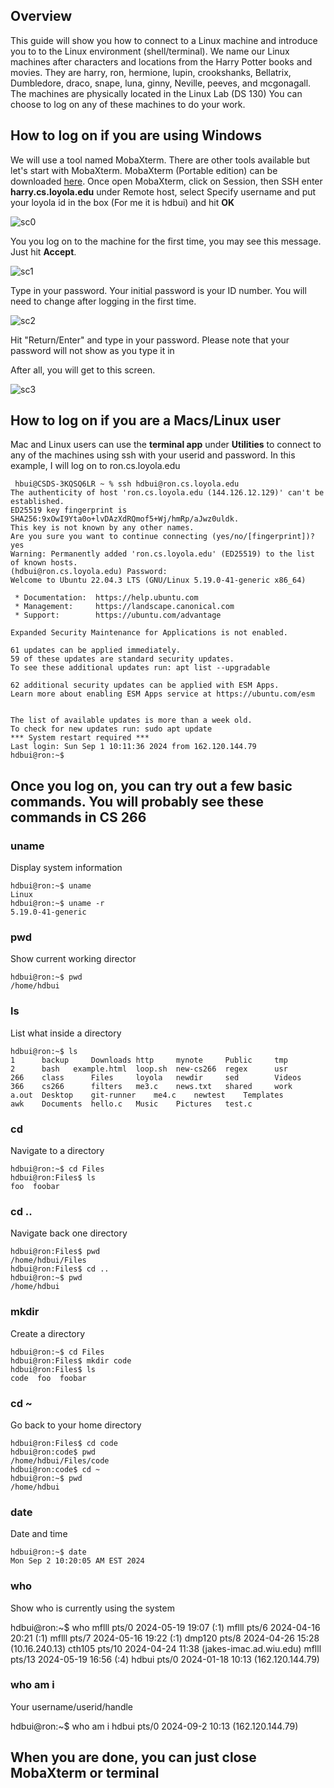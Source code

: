 ## Overview

This guide will show you how to connect to a Linux machine and introduce you to to the Linux environment (shell/terminal).
We name our Linux machines after characters and locations from the Harry Potter books and movies.  They are harry, ron, hermione, lupin, crookshanks, Bellatrix, Dumbledore, draco, snape, luna, ginny, Neville, peeves, and mcgonagall. The machines are physically located in the Linux Lab (DS 130)
You can choose to log on any of these machines to do your work.


## How to log on if you are using Windows
We will use a tool named MobaXterm. There are other tools available but let's start with MobaXterm. MobaXterm (Portable edition) can be downloaded [here](https://mobaxterm.mobatek.net/download-home-edition.html).
Once open MobaXterm, click on Session, then SSH enter **harry.cs.loyola.edu** under Remote host, select Specify username and put your loyola id in the box (For me it is hdbui) and hit **OK**

![sc0](moba00.JPG)

You you log on to the machine for the first time, you may see this message. Just hit **Accept**.

![sc1](moba01.JPG)

Type in your password. Your initial password is your ID number. You will need to change after logging in the first time. 

![sc2](moba02.JPG)

Hit "Return/Enter" and type in your password. Please note that your password will not show as you type it in

After all, you will get to this screen.

![sc3](moba3.JPG)

## How to log on if you are a Macs/Linux user
Mac and Linux users can use the **terminal app** under **Utilities** to connect to any of the machines using ssh with your userid and password. In this example, I will log on to ron.cs.loyola.edu

```
 hbui@CSDS-3KQSQ6LR ~ % ssh hdbui@ron.cs.loyola.edu
The authenticity of host 'ron.cs.loyola.edu (144.126.12.129)' can't be established.
ED25519 key fingerprint is SHA256:9xOwI9Yta0o+lvDAzXdRQmof5+Wj/hmRp/aJwz0uldk.
This key is not known by any other names.
Are you sure you want to continue connecting (yes/no/[fingerprint])? yes
Warning: Permanently added 'ron.cs.loyola.edu' (ED25519) to the list of known hosts.
(hdbui@ron.cs.loyola.edu) Password: 
Welcome to Ubuntu 22.04.3 LTS (GNU/Linux 5.19.0-41-generic x86_64)

 * Documentation:  https://help.ubuntu.com
 * Management:     https://landscape.canonical.com
 * Support:        https://ubuntu.com/advantage

Expanded Security Maintenance for Applications is not enabled.

61 updates can be applied immediately.
59 of these updates are standard security updates.
To see these additional updates run: apt list --upgradable

62 additional security updates can be applied with ESM Apps.
Learn more about enabling ESM Apps service at https://ubuntu.com/esm


The list of available updates is more than a week old.
To check for new updates run: sudo apt update
*** System restart required ***
Last login: Sun Sep 1 10:11:36 2024 from 162.120.144.79
hdbui@ron:~$ 

```

## Once you log on, you can try out a few basic commands. You will probably see these commands in CS 266

### uname
Display system information

```
hdbui@ron:~$ uname
Linux
hdbui@ron:~$ uname -r
5.19.0-41-generic
```

### pwd
Show current working director

```
hdbui@ron:~$ pwd
/home/hdbui
```

### ls

List what inside a directory

```
hdbui@ron:~$ ls
1      backup	  Downloads	http	 mynote     Public     tmp
2      bash	  example.html	loop.sh  new-cs266  regex      usr
266    class	  Files		loyola	 newdir     sed        Videos
366    cs266	  filters	me3.c	 news.txt   shared     work
a.out  Desktop	  git-runner	me4.c	 newtest    Templates
awk    Documents  hello.c	Music	 Pictures   test.c
```

### cd

Navigate to a directory

```
hdbui@ron:~$ cd Files
hdbui@ron:Files$ ls
foo  foobar
```

### cd ..

Navigate back one directory

```
hdbui@ron:Files$ pwd
/home/hdbui/Files
hdbui@ron:Files$ cd ..
hdbui@ron:~$ pwd
/home/hdbui
```

### mkdir

Create a directory
```
hdbui@ron:~$ cd Files
hdbui@ron:Files$ mkdir code
hdbui@ron:Files$ ls
code  foo  foobar
```

### cd ~

Go back to your home directory

```
hdbui@ron:Files$ cd code
hdbui@ron:code$ pwd
/home/hdbui/Files/code
hdbui@ron:code$ cd ~
hdbui@ron:~$ pwd
/home/hdbui
```

### date

Date and time

```
hdbui@ron:~$ date
Mon Sep 2 10:20:05 AM EST 2024
```
### who

Show who is currently using the system

hdbui@ron:~$ who
mflll    pts/0        2024-05-19 19:07 (:1)
mflll    pts/6        2024-04-16 20:21 (:1)
mflll    pts/7        2024-05-16 19:22 (:1)
dmp120   pts/8        2024-04-26 15:28 (10.16.240.13)
cth105   pts/10       2024-04-24 11:38 (jakes-imac.ad.wiu.edu)
mflll    pts/13       2024-05-19 16:56 (:4)
hdbui    pts/0        2024-01-18 10:13 (162.120.144.79)

### who am i

Your username/userid/handle

hdbui@ron:~$ who am i
hdbui    pts/0        2024-09-2 10:13 (162.120.144.79)


## When you are done, you can just close MobaXterm or terminal



